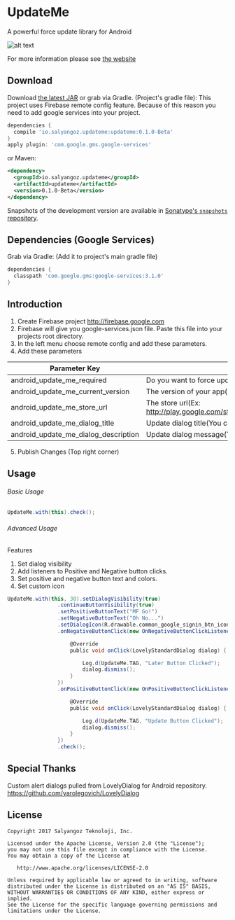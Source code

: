 UpdateMe
=======

A powerful force update library for Android


![alt text](http://www.salyangoz.com.tr/updateme/sample.png)



For more information please see [the website][1]

Download
--------

Download [the latest JAR][2] or grab via Gradle. (Project's gradle file):
This project uses Firebase remote config feature. Because of this reason you need to add google services into your project.
```groovy
dependencies {
  compile 'io.salyangoz.updateme:updateme:0.1.0-Beta'
}
apply plugin: 'com.google.gms.google-services'
```
or Maven:
```xml
<dependency>
  <groupId>io.salyangoz.updateme</groupId>
  <artifactId>updateme</artifactId>
  <version>0.1.0-Beta</version>
</dependency>
```

Snapshots of the development version are available in [Sonatype's `snapshots` repository][snap].

Dependencies (Google Services)
--------

Grab via Gradle: (Add it to project's main gradle file)

```groovy
dependencies {
  classpath 'com.google.gms:google-services:3.1.0'
}
```

Introduction
--------

1. Create Firebase project http://firebase.google.com 
2. Firebase will give you google-services.json file. Paste this file into your projects root directory.
3. In the left menu choose remote config and add these parameters.
4. Add these parameters

| Parameter Key  | Default Value |
| ------------- | ------------- |
| android_update_me_required  | Do you want to force update App (Ex: false|true)  |
| android_update_me_current_version  | The version of your app(Ex: 1.0.0)  |
| android_update_me_store_url  | The store url(Ex: http://play.google.com/store/apps/com.salyangoz.torrentfinder)  |
| android_update_me_dialog_title  | Update dialog title(You can leave blank)  |
| android_update_me_dialog_description  | Update dialog message(You can leave blank)  |

5. Publish Changes (Top right corner)

Usage
--------

###### Basic Usage

```groovy
UpdateMe.with(this).check();
```

###### Advanced Usage
Features
1. Set dialog visibility
2. Add listeners to Positive and Negative button clicks. 
3. Set positive and negative button text and colors. 
4. Set custom icon 

```groovy
UpdateMe.with(this, 30).setDialogVisibility(true)
                .continueButtonVisibility(true)
                .setPositiveButtonText("MF Go!")
                .setNegativeButtonText("Oh No...")
                .setDialogIcon(R.drawable.common_google_signin_btn_icon_dark)
                .onNegativeButtonClick(new OnNegativeButtonClickListener() {

                    @Override
                    public void onClick(LovelyStandardDialog dialog) {

                        Log.d(UpdateMe.TAG, "Later Button Clicked");
                        dialog.dismiss();
                    }
                })
                .onPositiveButtonClick(new OnPositiveButtonClickListener() {

                    @Override
                    public void onClick(LovelyStandardDialog dialog) {

                        Log.d(UpdateMe.TAG, "Update Button Clicked");
                        dialog.dismiss();
                    }
                })
                .check();
```

Special Thanks
--------
Custom alert dialogs pulled from LovelyDialog for Android repository. https://github.com/yarolegovich/LovelyDialog


License
--------

    Copyright 2017 Salyangoz Teknoloji, Inc.

    Licensed under the Apache License, Version 2.0 (the "License");
    you may not use this file except in compliance with the License.
    You may obtain a copy of the License at

       http://www.apache.org/licenses/LICENSE-2.0

    Unless required by applicable law or agreed to in writing, software
    distributed under the License is distributed on an "AS IS" BASIS,
    WITHOUT WARRANTIES OR CONDITIONS OF ANY KIND, either express or implied.
    See the License for the specific language governing permissions and
    limitations under the License.


 [1]: http://salyangoz.github.io/updateme/
 [2]: https://search.maven.org/remote_content?g=com.salyangoz.updateme&a=updateme&v=LATEST
 [snap]: https://oss.sonatype.org/content/repositories/snapshots/

